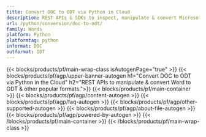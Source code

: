 ```yaml
---
title: Convert DOC to ODT via Python in Cloud
description: REST APIs & SDKs to inspect, manipulate & convert Microsoft Word & OpenOffice documents..
url: /python/conversion/doc-to-odt/
family: Words
platform: Python
platformtag: python
informat: DOC
outformat: ODT
---
```


{{< blocks/products/pf/main-wrap-class isAutogenPage="true" >}}
{{< blocks/products/pf/agp/upper-banner-autogen h1="Convert DOC to ODT via Python in the Cloud" h2="REST APIs to manipulate & convert Word to ODT & other popular formats.">}}
{{< blocks/products/pf/main-container >}}
{{< blocks/products/pf/agp/content-autogen >}}
{{< blocks/products/pf/agp/faq-autogen >}}
{{< blocks/products/pf/agp/other-supported-autogen >}}
{{< blocks/products/pf/agp/about-file-autogen >}}
{{< blocks/products/pf/agp/powered-by-autogen >}}
{{< /blocks/products/pf/main-container >}}
{{< /blocks/products/pf/main-wrap-class >}}